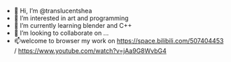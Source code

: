 - 👋 Hi, I’m @translucentshea
- 👀 I’m interested in  art and programming
- 🌱 I’m currently learning blender and C++
- 💞️ I’m looking to collaborate on ...
- 📫welcome to browser my work on  https://space.bilibili.com/507404453 / https://www.youtube.com/watch?v=jAa9G8WvbG4

<!---
translucentshea/translucentshea is a ✨ special ✨ repository because its `README.md` (this file) appears on your GitHub profile.
You can click the Preview link to take a look at your changes.
--->
